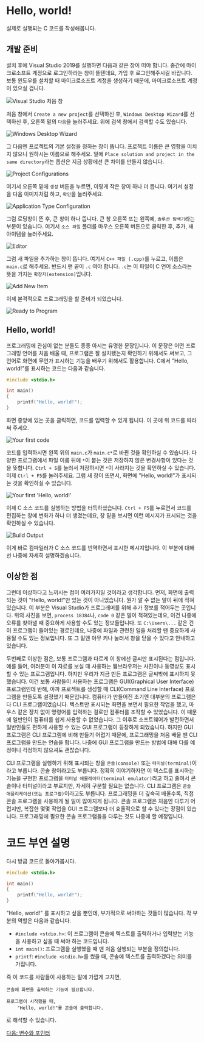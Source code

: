 # Hello, world!

실제로 실행되는 C 코드를 작성해봅니다.

## 개발 준비

설치 후에 Visual Studio 2019를 실행하면 다음과 같은 창이 떠야 합니다. 중간에 마이크로소프트 계정으로 로그인하라는 창이 뜰텐데요, 가입 후 로그인해주시길 바랍니다. 보통 윈도우를 설치할 때 마이크로소프트 계정을 생성하기 때문에, 마이크로소프트 계정이 있으실 겁니다.

![Visual Studio 처음 창](img/1.png "Visual Studio 처음 창")

처음 창에서 `Create a new project`를 선택하신 후, `Windows Desktop Wizard`를 선택하신 후, 오른쪽 밑의 `다음`을 눌러주세요. 위에 검색 창에서 검색할 수도 있습니다.

![Windows Desktop Wizard](img/2.png "Windows Desktop Wizard")

그 다음엔 프로젝트의 기본 설정을 정하는 창이 뜹니다. 프로젝트 이름은 큰 영향을 미치지 않으니 원하시는 이름으로 해주세요. 밑에 `Place solution and project in the same directory`라는 옵션은 지금 상황에선 큰 차이를 만들지 않습니다.

![Project Configurations](img/3.png "Project Configurations")

여기서 오른쪽 밑에 `생성` 버튼을 누르면, 이렇게 작은 창이 하나 더 뜹니다. 여기서 설정을 다음 이미지처럼 하고, `확인`을 눌러주세요.

![Application Type Configuration](img/4.png "Application Type Configuration")

그럼 로딩창이 뜬 후, 큰 창이 하나 뜹니다. 큰 창 오른쪽 또는 왼쪽에, `솔루션 탐색기`라는 부분이 있습니다. 여기서 `소스 파일` 폴더를 마우스 오른쪽 버튼으로 클릭한 후, 추가, 새 아이템을 눌러주세요.

![Editor](img/5.png "Editor")

그럼 새 파일을 추가하는 창이 뜹니다. 여기서 `C++ 파일 (.cpp)`를 누르고, 이름은 `main.c`로 해주세요. 반드시 맨 끝이 `.c` 여야 합니다. `.c`는 이 파일이 C 언어 소스라는 뜻을 가지는 `확장자(extension)`입니다.

![Add New Item](img/6.png "Add New Item")

이제 본격적으로 프로그래밍을 할 준비가 되었습니다.

![Ready to Program](img/7.png "Ready to Program")

## Hello, world!

프로그래밍에 관심이 없는 분들도 종종 아시는 유명한 문장입니다. 이 문장은 어떤 프로그래밍 언어를 처음 배울 때, 프로그램은 잘 설치됐는지 확인하기 위해서도 써보고, 그 언어로 화면에 무언가 표시하는 기능을 배우기 위해서도 활용합니다. C에서 "Hello, world!"를 표시하는 코드는 다음과 같습니다.
```c
#include <stdio.h>

int main()
{
    printf("Hello, world!");
}
```
화면 중앙에 있는 곳을 클릭하면, 코드를 입력할 수 있게 됩니다. 이 곳에 위 코드를 따라 써 주세요.

![Your first code](img/8.png "Your first code")

코드를 입력하시면 왼쪽 위의 `main.c`가 `main.c*`로 바뀐 것을 확인하실 수 있습니다. 다양한 프로그램에서 파일 이름 뒤에 `*`이 붙는 것은 저장하지 않은 변경사항이 있다는 것을 뜻합니다. `Ctrl + S`를 눌러서 저장하시면 `*`이 사라지는 것을 확인하실 수 있습니다. 이제 `Ctrl + F5`를 눌러주세요. 그럼 새 창이 뜨면서, 화면에 "Hello, world!"가 표시되는 것을 확인하실 수 있습니다.

![Your first 'Hello, world!'](img/9.png "Your first 'Hello, world!'")

이제 C 소스 코드를 실행하는 방법을 터득하셨습니다. `Ctrl + F5`를 누르면서 코드를 편집하는 창에 변화가 하나 더 생겼는데요, 창 밑을 보시면 이런 메시지가 표시되는 것을 확인하실 수 있습니다.

![Build Output](img/10.png "Build output")

이게 바로 컴파일러가 C 소스 코드를 번역하면서 표시한 메시지입니다. 이 부분에 대해선 나중에 자세히 설명하겠습니다.

## 이상한 점

그런데 이상하다고 느끼시는 점이 여러가지일 것이라고 생각합니다. 먼저, 화면에 출력되는 것이 "Hello, world!"만 있는 것이 아니었습니다. 뭔가 알 수 없는 말이 뒤에 적혀있습니다. 이 부분은 Visual Studio가 프로그래머를 위해 추가 정보를 적어두는 곳입니다. 위의 사진을 보면, `process 18384`나, `code 0` 같은 말이 적혀있는데요, 이건 나중에 오류를 찾아낼 때 중요하게 사용할 수도 있는 정보들입니다. 또 `C:\Users\...` 같은 건 이 프로그램이 들어있는 경로인데요, 나중에 파일과 관련된 일을 처리할 땐 중요하게 사용될 수도 있는 정보입니다. 또 그 밑엔 아무 키나 눌러서 창을 닫을 수 있다고 안내하고 있습니다.

두번째로 이상한 점은, 보통 프로그램과 다르게 이 창에선 글씨만 표시된다는 점입니다. 예를 들어, 여러분이 이 자료를 보실 때 사용하는 웹브라우저는 사진이나 동영상도 표시할 수 있는 프로그램입니다. 하지만 우리가 지금 만든 프로그램은 글씨밖에 표시하지 못했습니다. 이건 보통 사람들이 사용하는 프로그램은 GUI(Graphical User Interface) 프로그램인데 반해, 아까 프로젝트를 생성할 때 CLI(Command Line Interface) 프로그램을 만들도록 설정했기 때문입니다. 컴퓨터가 만들어진 초기엔 대부분의 프로그램은 다 CLI 프로그램이었습니다. 텍스트만 표시되는 화면을 보면서 필요한 작업을 했고, 마우스 같은 장치 없이 명령어를 입력하는 걸로만 컴퓨터를 조작할 수 있었습니다. 이 때문에 일반인이 컴퓨터를 쉽게 사용할 수 없었습니다. 그 이후로 소프트웨어가 발전하면서 일반인들도 편하게 사용할 수 있는 GUI 프로그램이 등장하게 되었습니다. 하지만 GUI 프로그램은 CLI 프로그램에 비해 만들기 어렵기 때문에, 프로그래밍을 처음 배울 땐 CLI 프로그램을 만드는 연습을 합니다. 나중에 GUI 프로그램을 만드는 방법에 대해 다룰 예정이니 걱정하지 않으셔도 괜찮습니다.

CLI 프로그램을 실행하기 위해 표시되는 창을 `콘솔(console)` 또는 `터미널(terminal)`이라고 부릅니다. 콘솔 창이라고도 부릅니다. 정확히 이야기하자면 이 텍스트를 표시하는 기능을 구현한 프로그램을 `터미널 에뮬레이터(terminal emulator)`라고 하고 줄여서 콘솔이나 터미널이라고 부르지만, 자세히 구분할 필요는 없습니다. CLI 프로그램은 `콘솔 애플리케이션(또는 프로그램)`이라고도 부릅니다. 프로그래밍을 더 깊숙히 배울수록, 직접 콘솔 프로그램을 사용하게 될 일이 많아지게 됩니다. 콘솔 프로그램은 처음엔 다루기 어렵지만, 복잡한 몇몇 작업을 GUI 프로그램보다 더 효율적으로 할 수 있다는 장점이 있습니다. 프로그래밍에 필요한 콘솔 프로그램들을 다루는 것도 나중에 할 예정입니다.

# 코드 부연 설명

다시 방금 코드로 돌아가봅시다.
```c
#include <stdio.h>

int main()
{
    printf("Hello, world!");
}
```
"Hello, world!" 를 표시하고 싶을 뿐인데, 부가적으로 써야하는 것들이 많습니다. 각 부분의 역할은 다음과 같습니다.

* `#include <stdio.h>`: 이 프로그램이 콘솔에 텍스트를 출력하거나 입력받는 기능을 사용하고 싶을 때 써야 하는 코드입니다.
* `int main()`: 프로그램을 실행했을 때 맨 처음 실행되는 부분을 정의합니다.
* `printf`: `#include <stdio.h>`를 썼을 때, 콘솔에 텍스트를 출력하겠다는 의미를 가집니다.

즉 이 코드를 사람들이 사용하는 말에 가깝게 고치면,

```
콘솔에 화면을 출력하는 기능이 필요합니다.

프로그램이 시작했을 때,
    "Hello, world!"를 콘솔에 출력합니다.
```

로 해석할 수 있습니다.

[다음: 변수와 포인터](../4-variables-and-pointers)